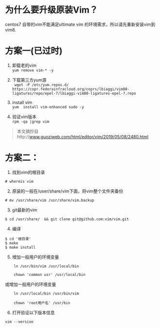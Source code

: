 # 为什么要升级原装Vim？  

centos7 自带的vim不能满足ultimate vim 的环境需求，所以请先重新安装vim到vim8.  

# 方案一(已过时)  

1. 卸载老的vim  
`yum remove vim-* -y`  

2. 下载第三方yum源  
`
wget -P /etc/yum.repos.d/  https://copr.fedorainfracloud.org/coprs/lbiaggi/vim80-ligatures/repo/epel-7/lbiaggi-vim80-ligatures-epel-7.repo`  

3. install vim  
`
yum  install vim-enhanced sudo -y
`  
4. 验证vim版本  
`
rpm -qa |grep vim
`  

> 本文摘抄自http://www.guoziweb.com/html/editor/vim/2019/05/08/2480.html  

# 方案二：  


1. 找到vim的根目录  

```
# whereis vim  
```  
2. 原装的一般在/user/share/vim下面，将vim整个文件夹备份  
```
# mv /usr/share/vim /usr/share/vim.backup
```  
3. git最新的vim  

```
$ cd /usr/share/  && git clone git@github.com:vim/vim.git
```
4. 编译
```
$ cd '根目录'
$ make
$ make install  
```

5. 增加一般用户的环境变量  
```
    ln /usr/bin/vim /usr/local/bin

    chown 'common usr' /usr/local/bin
```
或增加一般用户的环境变量  
```
    ln /usr/local/bin /usr/bin/vim

    chown 'root用户名' /usr/bin
```
6. 打开验证以下版本信息  

```
vim --version
```

